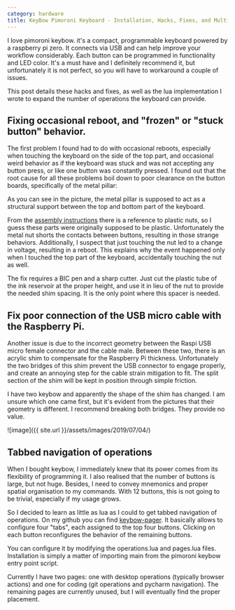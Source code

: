 ```yaml
---
category: hardware
title: KeyBow Pimoroni Keyboard - Installation, Hacks, Fixes, and Multitab Support
---
```


I love pimoroni keybow. it's a compact, programmable keyboard powered by a raspberry pi zero.
It connects via USB and can help improve your workflow considerably. Each button can be programmed
in functionality and LED color. It's a must have and I definitely recommend it, but unfortunately it 
is not perfect, so you will have to workaround a couple of issues.

This post details these hacks and fixes, as well as the lua implementation I
wrote to expand the number of operations the keyboard can provide.

## Fixing occasional reboot, and "frozen" or "stuck button" behavior.

The first problem I found had to do with occasional reboots, especially when touching the keyboard on
the side of the top part, and occasional weird behavior as if the keyboard was stuck and was not accepting any
button press, or like one button was constantly pressed. I found out that the root cause for all these
problems boil down to poor clearance on the button boards, specifically of the metal pillar:



As you can see in the picture, the metal pillar is supposed to act as a
structural support between the top and bottom part of the keyboard. 

From the [assembly
instructions](https://learn.pimoroni.com/tutorial/sandyj/assembling-keybow)
there is a reference to plastic nuts, so I guess these parts were originally
supposed to be plastic. Unfortunately the metal nut shorts the contacts between
buttons, resulting in those strange behaviors. Additionally, I suspect that
just touching the nut led to a change in voltage, resulting in a reboot. This
explains why the event happened only when I touched the top part of the
keyboard, accidentally touching the nut as well.

The fix requires a BIC pen and a sharp cutter. Just cut the plastic tube of the
ink reservoir at the proper height, and use it in lieu of the nut to provide
the needed shim spacing. It is the only point where this spacer is needed.

## Fix poor connection of the USB micro cable with the Raspberry Pi.

Another issue is due to the incorrect geometry between the Raspi USB micro
female connector and the cable male. Between these two, there is an acrylic
shim to compensate for the Raspberry Pi thickness. Unfortunately the two
bridges of this shim prevent the USB connector to engage properly, and create
an annoying step for the cable strain mitigation to fit. The split section of
the shim will be kept in position through simple friction.

I have two keybow and apparently the shape of the shim has changed. I am unsure
which one came first, but it's evident from the pictures that their geometry is
different. I recommend breaking both bridges. They provide no value.

![image]({{ site.url }}/assets/images/2019/07/04/)


## Tabbed navigation of operations

When I bought keybow, I immediately knew that its power comes from its
flexibility of programming it. I also realised that the number of buttons is
large, but not huge. Besides, I need to convey mnemonics and proper spatial
organisation to my commands. With 12 buttons, this is not going to be trivial,
especially if my usage grows.

So I decided to learn as little as lua as I could to get tabbed navigation of operations.
On my github you can find [keybow-pager](https://github.com/stefanoborini/keybow-pager).
It basically allows to configure four "tabs", each assigned to the top four buttons. Clicking
on each button reconfigures the behavior of the remaining buttons. 

You can configure it by modifying the operations.lua and pages.lua files.
Installation is simply a matter of importing main from the pimoroni keybow
entry point script.

Currently I have two pages: one with desktop operations (typically browser
actions) and one for coding (git operations and pycharm navigation). The
remaining pages are currently unused, but I will eventually find the proper
placement. 
